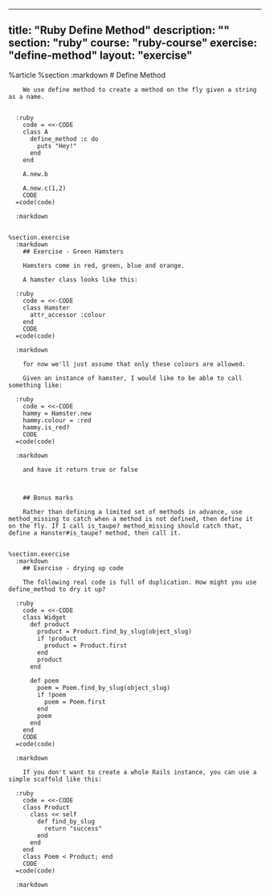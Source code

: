 ---
  title: "Ruby Define Method"
  description: ""
  section: "ruby"
  course: "ruby-course"
  exercise: "define-method"
  layout: "exercise"
  ---
  
  %article
    %section
      :markdown
        # Define Method
  
        We use define method to create a method on the fly given a string as a name.
  
  
      :ruby
        code = <<-CODE
        class A
          define_method :c do
            puts "Hey!"
          end
        end
  
        A.new.b
  
        A.new.c(1,2)
        CODE
      =code(code)
  
      :markdown
  
  
    %section.exercise
      :markdown
        ## Exercise - Green Hamsters
  
        Hamsters come in red, green, blue and orange.
  
        A hamster class looks like this:
  
      :ruby
        code = <<-CODE
        class Hamster
          attr_accessor :colour
        end
        CODE
      =code(code)
  
      :markdown
  
        for now we'll just assume that only these colours are allowed.
  
        Given an instance of hamster, I would like to be able to call something like:
  
      :ruby
        code = <<-CODE
        hammy = Hamster.new
        hammy.colour = :red
        hammy.is_red?
        CODE
      =code(code)
  
      :markdown
  
        and have it return true or false
  
  
  
        ## Bonus marks
  
        Rather than defining a limited set of methods in advance, use method_missing to catch when a method is not defined, then define it on the fly. If I call is_taupe? method_missing should catch that, define a Hanster#is_taupe? method, then call it.
  
  
    %section.exercise
      :markdown
        ## Exercise - drying up code
  
        The following real code is full of duplication. How might you use define_method to dry it up?
  
      :ruby
        code = <<-CODE
        class Widget
          def product
            product = Product.find_by_slug(object_slug)
            if !product
              product = Product.first
            end
            product
          end
  
          def poem
            poem = Poem.find_by_slug(object_slug)
            if !poem
              poem = Poem.first
            end
            poem
          end
        end
        CODE
      =code(code)
  
      :markdown
  
        If you don't want to create a whole Rails instance, you can use a simple scaffold like this:
  
      :ruby
        code = <<-CODE
        class Product
          class << self
            def find_by_slug
              return "success"
            end
          end
        end
        class Poem < Product; end
        CODE
      =code(code)
  
      :markdown
  
  
  